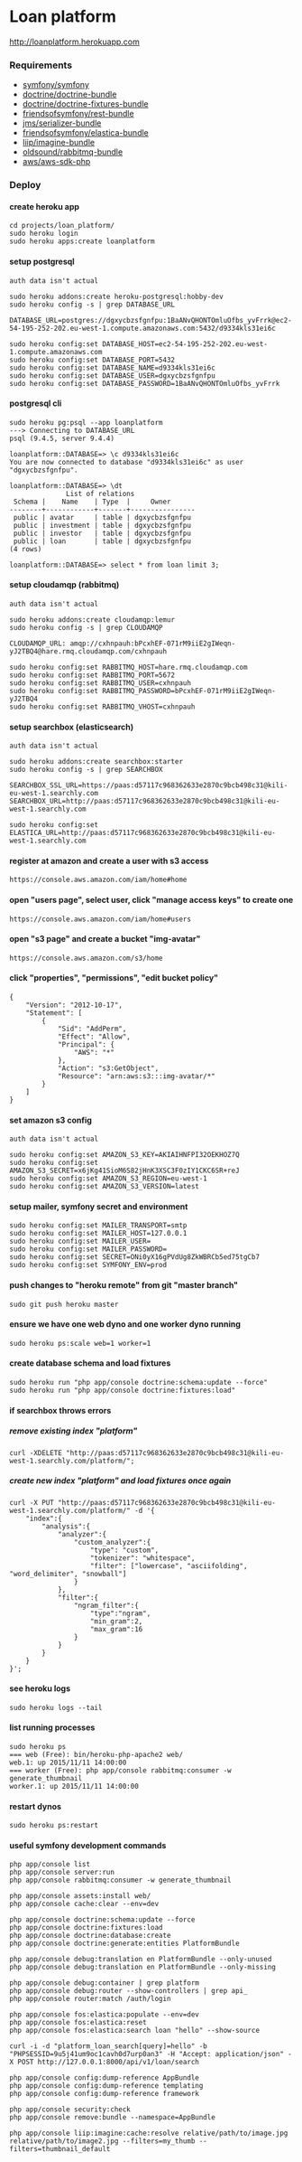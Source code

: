 # Loan platform
<http://loanplatform.herokuapp.com>

### Requirements
-   [symfony/symfony](https://github.com/symfony/symfony)
-   [doctrine/doctrine-bundle](https://github.com/doctrine/DoctrineBundle)
-   [doctrine/doctrine-fixtures-bundle](https://github.com/doctrine/DoctrineFixturesBundle)
-   [friendsofsymfony/rest-bundle](https://github.com/FriendsOfSymfony/FOSRestBundle)
-   [jms/serializer-bundle](https://github.com/schmittjoh/JMSSerializerBundle)
-   [friendsofsymfony/elastica-bundle](https://github.com/FriendsOfSymfony/FOSElasticaBundle)
-   [liip/imagine-bundle](https://github.com/liip/LiipImagineBundle)
-   [oldsound/rabbitmq-bundle](https://github.com/videlalvaro/rabbitmqbundle)
-   [aws/aws-sdk-php](https://github.com/aws/aws-sdk-php)

### Deploy
#### create heroku app
```
cd projects/loan_platform/
sudo heroku login
sudo heroku apps:create loanplatform
```

#### setup postgresql
`auth data isn't actual`
```
sudo heroku addons:create heroku-postgresql:hobby-dev
sudo heroku config -s | grep DATABASE_URL

DATABASE_URL=postgres://dgxycbzsfgnfpu:1BaANvQHONTOmluOfbs_yvFrrk@ec2-54-195-252-202.eu-west-1.compute.amazonaws.com:5432/d9334kls31ei6c

sudo heroku config:set DATABASE_HOST=ec2-54-195-252-202.eu-west-1.compute.amazonaws.com
sudo heroku config:set DATABASE_PORT=5432
sudo heroku config:set DATABASE_NAME=d9334kls31ei6c
sudo heroku config:set DATABASE_USER=dgxycbzsfgnfpu
sudo heroku config:set DATABASE_PASSWORD=1BaANvQHONTOmluOfbs_yvFrrk
```

#### postgresql cli
```
sudo heroku pg:psql --app loanplatform
---> Connecting to DATABASE_URL
psql (9.4.5, server 9.4.4)

loanplatform::DATABASE=> \c d9334kls31ei6c
You are now connected to database "d9334kls31ei6c" as user "dgxycbzsfgnfpu".

loanplatform::DATABASE=> \dt
              List of relations
 Schema |    Name    | Type  |     Owner      
--------+------------+-------+----------------
 public | avatar     | table | dgxycbzsfgnfpu
 public | investment | table | dgxycbzsfgnfpu
 public | investor   | table | dgxycbzsfgnfpu
 public | loan       | table | dgxycbzsfgnfpu
(4 rows)

loanplatform::DATABASE=> select * from loan limit 3;
```

#### setup cloudamqp (rabbitmq)
`auth data isn't actual`
```
sudo heroku addons:create cloudamqp:lemur
sudo heroku config -s | grep CLOUDAMQP

CLOUDAMQP_URL: amqp://cxhnpauh:bPcxhEF-071rM9iiE2gIWeqn-yJ2TBQ4@hare.rmq.cloudamqp.com/cxhnpauh

sudo heroku config:set RABBITMQ_HOST=hare.rmq.cloudamqp.com
sudo heroku config:set RABBITMQ_PORT=5672
sudo heroku config:set RABBITMQ_USER=cxhnpauh
sudo heroku config:set RABBITMQ_PASSWORD=bPcxhEF-071rM9iiE2gIWeqn-yJ2TBQ4
sudo heroku config:set RABBITMQ_VHOST=cxhnpauh
```

#### setup searchbox (elasticsearch)
`auth data isn't actual`
```
sudo heroku addons:create searchbox:starter
sudo heroku config -s | grep SEARCHBOX

SEARCHBOX_SSL_URL=https://paas:d57117c968362633e2870c9bcb498c31@kili-eu-west-1.searchly.com
SEARCHBOX_URL=http://paas:d57117c968362633e2870c9bcb498c31@kili-eu-west-1.searchly.com

sudo heroku config:set ELASTICA_URL=http://paas:d57117c968362633e2870c9bcb498c31@kili-eu-west-1.searchly.com
```

#### register at amazon and create a user with s3 access
```
https://console.aws.amazon.com/iam/home#home
```

#### open "users page", select user, click "manage access keys" to create one
```
https://console.aws.amazon.com/iam/home#users
```

#### open "s3 page" and create a bucket "img-avatar"
```
https://console.aws.amazon.com/s3/home
```

#### click "properties", "permissions", "edit bucket policy"
```
{
    "Version": "2012-10-17",
    "Statement": [
        {
            "Sid": "AddPerm",
            "Effect": "Allow",
            "Principal": {
                "AWS": "*"
            },
            "Action": "s3:GetObject",
            "Resource": "arn:aws:s3:::img-avatar/*"
        }
    ]
}
```

#### set amazon s3 config
`auth data isn't actual`
```
sudo heroku config:set AMAZON_S3_KEY=AKIAIHNFPI32OEKHOZ7Q
sudo heroku config:set AMAZON_S3_SECRET=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
sudo heroku config:set AMAZON_S3_REGION=eu-west-1
sudo heroku config:set AMAZON_S3_VERSION=latest
```

#### setup mailer, symfony secret and environment
```
sudo heroku config:set MAILER_TRANSPORT=smtp
sudo heroku config:set MAILER_HOST=127.0.0.1
sudo heroku config:set MAILER_USER=
sudo heroku config:set MAILER_PASSWORD=
sudo heroku config:set SECRET=ONi0yX16gPVdUg8ZkWBRCb5ed75tgCb7
sudo heroku config:set SYMFONY_ENV=prod
```

#### push changes to "heroku remote" from git "master branch"
```
sudo git push heroku master
```

#### ensure we have one web dyno and one worker dyno running
```
sudo heroku ps:scale web=1 worker=1
```

#### create database schema and load fixtures
```
sudo heroku run "php app/console doctrine:schema:update --force"
sudo heroku run "php app/console doctrine:fixtures:load"
```

#### if searchbox throws errors
##### remove existing index "platform"
```
curl -XDELETE "http://paas:d57117c968362633e2870c9bcb498c31@kili-eu-west-1.searchly.com/platform/";
```

##### create new index "platform" and load fixtures once again
```
curl -X PUT "http://paas:d57117c968362633e2870c9bcb498c31@kili-eu-west-1.searchly.com/platform/" -d '{
    "index":{
        "analysis":{
            "analyzer":{
                "custom_analyzer":{
                    "type": "custom",
                    "tokenizer": "whitespace",
                    "filter": ["lowercase", "asciifolding", "word_delimiter", "snowball"]
                }
            },
            "filter":{
                "ngram_filter":{
                    "type":"ngram",
                    "min_gram":2,
                    "max_gram":16
                }
            }
        }
    }
}';
```

#### see heroku logs
```
sudo heroku logs --tail
```

#### list running processes
```
sudo heroku ps
=== web (Free): bin/heroku-php-apache2 web/
web.1: up 2015/11/11 14:00:00
=== worker (Free): php app/console rabbitmq:consumer -w generate_thumbnail
worker.1: up 2015/11/11 14:00:00
```

#### restart dynos
```
sudo heroku ps:restart
```

#### useful symfony development commands
```
php app/console list
php app/console server:run
php app/console rabbitmq:consumer -w generate_thumbnail

php app/console assets:install web/
php app/console cache:clear --env=dev

php app/console doctrine:schema:update --force
php app/console doctrine:fixtures:load
php app/console doctrine:database:create
php app/console doctrine:generate:entities PlatformBundle

php app/console debug:translation en PlatformBundle --only-unused
php app/console debug:translation en PlatformBundle --only-missing

php app/console debug:container | grep platform
php app/console debug:router --show-controllers | grep api_
php app/console router:match /auth/login

php app/console fos:elastica:populate --env=dev
php app/console fos:elastica:reset
php app/console fos:elastica:search loan "hello" --show-source

curl -i -d "platform_loan_search[query]=hello" -b "PHPSESSID=9u5j41um9oc1cavh0d7urp0an3" -H "Accept: application/json" -X POST http://127.0.0.1:8000/api/v1/loan/search

php app/console config:dump-reference AppBundle
php app/console config:dump-reference templating
php app/console config:dump-reference framework

php app/console security:check
php app/console remove:bundle --namespace=AppBundle

php app/console liip:imagine:cache:resolve relative/path/to/image.jpg relative/path/to/image2.jpg --filters=my_thumb --filters=thumbnail_default
```
